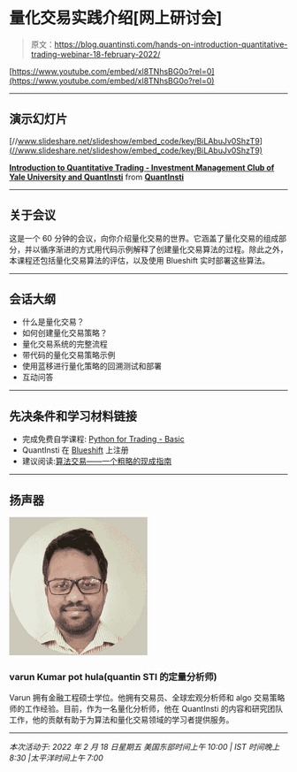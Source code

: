 # 量化交易实践介绍[网上研讨会]

> 原文：<https://blog.quantinsti.com/hands-on-introduction-quantitative-trading-webinar-18-february-2022/>

[https://www.youtube.com/embed/xl8TNhsBG0o?rel=0](https://www.youtube.com/embed/xl8TNhsBG0o?rel=0)

* * *

## 演示幻灯片

[//www.slideshare.net/slideshow/embed_code/key/BiLAbuJv0ShzT9](//www.slideshare.net/slideshow/embed_code/key/BiLAbuJv0ShzT9)

**[Introduction to Quantitative Trading - Investment Management Club of Yale University and QuantInsti](//www.slideshare.net/QuantInsti/introduction-to-quantitative-trading-investment-management-club-of-yale-university-and-quantinsti "Introduction to Quantitative Trading - Investment Management Club of Yale University and QuantInsti")** from **[QuantInsti](//www.slideshare.net/QuantInsti)**

* * *

## 关于会议

这是一个 60 分钟的会议，向你介绍量化交易的世界。它涵盖了量化交易的组成部分，并以循序渐进的方式用代码示例解释了创建量化交易算法的过程。除此之外，本课程还包括量化交易算法的评估，以及使用 Blueshift 实时部署这些算法。

* * *

## 会话大纲

*   什么是量化交易？
*   如何创建量化交易策略？
*   量化交易系统的完整流程
*   带代码的量化交易策略示例
*   使用蓝移进行量化策略的回溯测试和部署
*   互动问答

* * *

## 先决条件和学习材料链接

*   完成免费自学课程: [Python for Trading - Basic](https://quantra.quantinsti.com/course/python-trading-basic)
*   QuantInsti 在 [Blueshift](https://blueshift.quantinsti.com/) 上注册
*   建议阅读:[算法交易——一个粗略的现成指南](https://www.quantinsti.com/Algorithmic-Trading-A-Rough-And-Ready-Guide.pdf)

* * *

## 扬声器

![Varun Kumar Pothula](img/1b7fb85ef8359a37c47704ef4f4d5ef1.png)

### varun Kumar pot hula(quantin STI 的定量分析师)

Varun 拥有金融工程硕士学位。他拥有交易员、全球宏观分析师和 algo 交易策略师的工作经验。目前，作为一名量化分析师，他在 QuantInsti 的内容和研究团队工作，他的贡献有助于为算法和量化交易领域的学习者提供服务。

* * *

*本次活动于:
2022 年 2 月 18 日星期五
美国东部时间上午 10:00 | IST 时间晚上 8:30 |太平洋时间上午 7:00*